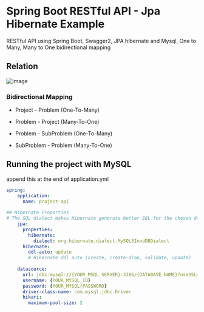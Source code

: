 # Spring Boot RESTful API - Jpa Hibernate Example #

RESTful API using Spring Boot, Swagger2, JPA hibernate and Mysql, One to Many, Many to One bidirectional mapping

## Relation ## 

![image](https://user-images.githubusercontent.com/28649770/44622337-69c67a80-a8f1-11e8-99d7-34adb90779a3.png)

### Bidirectional Mapping ### 

* Project - Problem (One-To-Many)
* Problem - Project (Many-To-One)

* Problem - SubProblem (One-To-Many)
* SubProblem - Problem (Many-To-One)


## Running the project with MySQL ##

append this at the end of application.yml

```yml
spring:
    application:
      name: project-api
       
## Hibernate Properties
# The SQL dialect makes Hibernate generate better SQL for the chosen database
    jpa: 
      properties:
        hibernate:
          dialect: org.hibernate.dialect.MySQL5InnoDBDialect
      hibernate:
        ddl-auto: update
        # Hibernate ddl auto (create, create-drop, validate, update)
      
    datasource:
      url: jdbc:mysql://{YOUR_MSQL_SERVER}:3306/{DATABASE NAME}?useSSL=false
      username: {YOUR_MYSQL_ID}
      password: {YOUR_MYSQL{PASSWORD}
      driver-class-name: com.mysql.jdbc.Driver
      hikari:
        maximum-pool-size: 2
```
